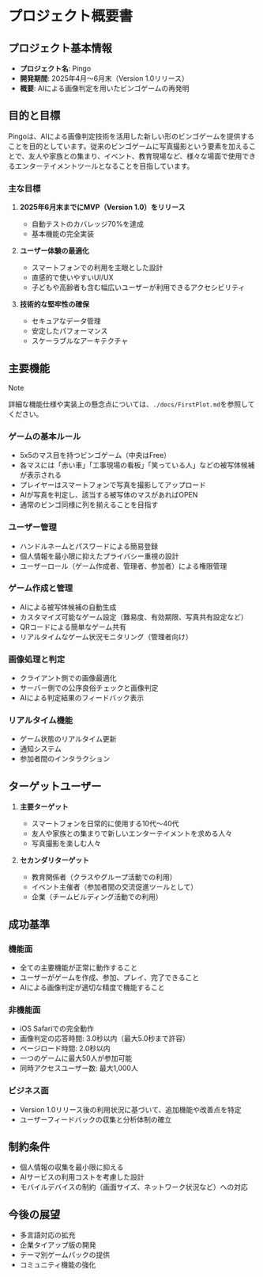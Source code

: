 # プロジェクト概要書

## プロジェクト基本情報

- **プロジェクト名**: Pingo
- **開発期間**: 2025年4月〜6月末（Version 1.0リリース）
- **概要**: AIによる画像判定を用いたビンゴゲームの再発明

## 目的と目標

Pingoは、AIによる画像判定技術を活用した新しい形のビンゴゲームを提供することを目的としています。従来のビンゴゲームに写真撮影という要素を加えることで、友人や家族との集まり、イベント、教育現場など、様々な場面で使用できるエンターテイメントツールとなることを目指しています。

### 主な目標

1. **2025年6月末までにMVP（Version 1.0）をリリース**
   - 自動テストのカバレッジ70%を達成
   - 基本機能の完全実装

2. **ユーザー体験の最適化**
   - スマートフォンでの利用を主眼とした設計
   - 直感的で使いやすいUI/UX
   - 子どもや高齢者も含む幅広いユーザーが利用できるアクセシビリティ

3. **技術的な堅牢性の確保**
   - セキュアなデータ管理
   - 安定したパフォーマンス
   - スケーラブルなアーキテクチャ

## 主要機能

> [!NOTE]
> 詳細な機能仕様や実装上の懸念点については、`./docs/FirstPlot.md`を参照してください。

### ゲームの基本ルール

- 5x5のマス目を持つビンゴゲーム（中央はFree）
- 各マスには「赤い車」「工事現場の看板」「笑っている人」などの被写体候補が表示される
- プレイヤーはスマートフォンで写真を撮影してアップロード
- AIが写真を判定し、該当する被写体のマスがあればOPEN
- 通常のビンゴ同様に列を揃えることを目指す

### ユーザー管理

- ハンドルネームとパスワードによる簡易登録
- 個人情報を最小限に抑えたプライバシー重視の設計
- ユーザーロール（ゲーム作成者、管理者、参加者）による権限管理

### ゲーム作成と管理

- AIによる被写体候補の自動生成
- カスタマイズ可能なゲーム設定（難易度、有効期限、写真共有設定など）
- QRコードによる簡単なゲーム共有
- リアルタイムなゲーム状況モニタリング（管理者向け）

### 画像処理と判定

- クライアント側での画像最適化
- サーバー側での公序良俗チェックと画像判定
- AIによる判定結果のフィードバック表示

### リアルタイム機能

- ゲーム状態のリアルタイム更新
- 通知システム
- 参加者間のインタラクション

## ターゲットユーザー

1. **主要ターゲット**
   - スマートフォンを日常的に使用する10代〜40代
   - 友人や家族との集まりで新しいエンターテイメントを求める人々
   - 写真撮影を楽しむ人々

2. **セカンダリターゲット**
   - 教育関係者（クラスやグループ活動での利用）
   - イベント主催者（参加者間の交流促進ツールとして）
   - 企業（チームビルディング活動での利用）

## 成功基準

### 機能面

- 全ての主要機能が正常に動作すること
- ユーザーがゲームを作成、参加、プレイ、完了できること
- AIによる画像判定が適切な精度で機能すること

### 非機能面

- iOS Safariでの完全動作
- 画像判定の応答時間: 3.0秒以内（最大5.0秒まで許容）
- ページロード時間: 2.0秒以内
- 一つのゲームに最大50人が参加可能
- 同時アクセスユーザー数: 最大1,000人

### ビジネス面

- Version 1.0リリース後の利用状況に基づいて、追加機能や改善点を特定
- ユーザーフィードバックの収集と分析体制の確立

## 制約条件

- 個人情報の収集を最小限に抑える
- AIサービスの利用コストを考慮した設計
- モバイルデバイスの制約（画面サイズ、ネットワーク状況など）への対応

## 今後の展望

- 多言語対応の拡充
- 企業タイアップ版の開発
- テーマ別ゲームパックの提供
- コミュニティ機能の強化
